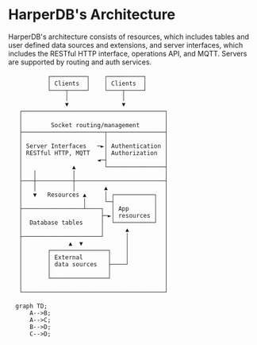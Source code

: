 # HarperDB's Architecture

HarperDB's architecture consists of resources, which includes tables and user defined data sources and extensions, and server interfaces, which includes the RESTful HTTP interface, operations API, and MQTT. Servers are supported by routing and auth services.


```
           ┌──────────┐    ┌──────────┐
           │ Clients  │    │ Clients  │
           └────┬─────┘    └────┬─────┘
                │               │
                ▼               ▼
   ┌────────────────────────────────────────┐
   │                                        │
   │        Socket routing/management       │
   ├───────────────────────┬────────────────┤
   │                       │                │
   │ Server Interfaces   ─►│ Authentication │
   │ RESTful HTTP, MQTT    │ Authorization  │
   │                     ◄─┤                │
   │              ▲        └────────────────┤
   │   │          │                         │
   ├───┼──────────┼─────────────────────────┤
   │   │          │        ▲                │
   │   ▼   Resources ▲     │ ┌───────────┐  │
   │                 │     └─┤           │  │
   ├─────────────────┴────┐  │ App       │  │
   │                      ├─►│ resources │  │
   │  Database tables     │  └───────────┘  │
   │                      │      ▲          │
   ├──────────────────────┘      │          │
   │             ▲  ▼            │          │
   │       ┌────────────────┐    │          │
   │       │ External       │    │          │
   │       │ data sources   ├────┘          │
   │       │                │               │
   │       └────────────────┘               │
   │                                        │
   └────────────────────────────────────────┘
```



```mermaid
  graph TD;
      A-->B;
      A-->C;
      B-->D;
      C-->D;
```